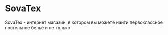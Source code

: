 # SovaTex
SovaTex - интернет магазин, в котором вы можете найти первоклассное постельное бельё и не только
